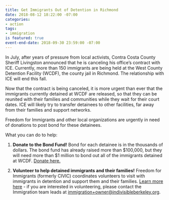```yaml
---
title: Get Immigrants Out of Detention in Richmond
date: 2018-08-12 18:22:00 -07:00
categories:
- action
tags:
- immigration
is featured: true
event-end-date: 2018-09-30 23:59:00 -07:00
---
```


In July, after years of pressure from local activists, Contra Costa County Sheriff Livingston announced that he is canceling his office’s contract with ICE. Currently, more than 150 immigrants are being held at the West County Detention Facility (WCDF), the county jail in Richmond. The relationship with ICE will end this fall.

Now that the contract is being canceled, it is more urgent than ever that the immigrants currently detained at WCDF are released, so that they can be reunited with their families and communities while they wait for their court dates. ICE will likely try to transfer detainees to other facilities, far away from their families and support networks.

Freedom for Immigrants and other local organizations are urgently in need of donations to post bond for these detainees.

What you can do to help:
1. **Donate to the Bond Fund!**
Bond for each detainee is in the thousands of dollars. The bond fund has already raised more than $100,000, but they will need more than $1 million to bond out all of the immigrants detained at WCDF. [Donate here.](https://www.aplos.com/aws/give/CIVIC/WCDFFund)

2. **Volunteer to help detained immigrants and their families!**
Freedom for Immigrants (formerly CIVIC) coordinates volunteers to visit with immigrants in detention and support them and their families. [Learn more here](https://www.freedomforimmigrants.org/visitation-network/) - if you are interested in volunteering, please contact the Immigration team leads at immigration+owner@indivisibleberkeley.org.